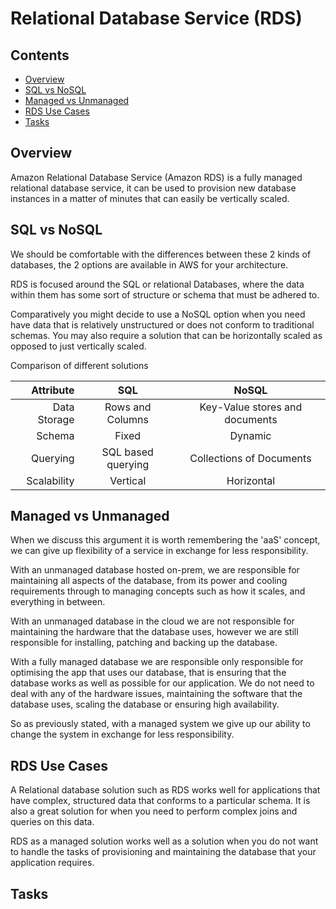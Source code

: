 # Relational Database Service (RDS)

<!--TOC_START-->
## Contents
- [Overview](#overview)
- [SQL vs NoSQL](#sql-vs-nosql)
- [Managed vs Unmanaged](#managed-vs-unmanaged)
- [RDS Use Cases](#rds-use-cases)
- [Tasks](#tasks)

<!--TOC_END-->
## Overview
Amazon Relational Database Service (Amazon RDS) is a fully managed relational database service, it can be used to provision new database instances in a matter of minutes that can easily be vertically scaled.

## SQL vs NoSQL
We should be comfortable with the differences between these 2 kinds of databases, the 2 options are available in AWS for your architecture.

RDS is focused around the SQL or relational Databases, where the data within them has some sort of structure or schema that must be adhered to.

Comparatively you might decide to use a NoSQL option when you need have data that is relatively unstructured or does not conform to traditional schemas.  You may also require a solution that can be horizontally scaled as opposed to just vertically scaled.

Comparison of different solutions

| Attribute        | SQL           | NoSQL  |
| -------------:|:-------------:|:-----:|
| Data Storage      | Rows and Columns | Key-Value stores and documents |
| Schema      | Fixed      |   Dynamic |
| Querying | SQL based querying      |    Collections of Documents |
| Scalability | Vertical      |    Horizontal |

## Managed vs Unmanaged

When we discuss this argument it is worth remembering the 'aaS' concept, we can give up flexibility of a service in exchange for less responsibility.

With an unmanaged database hosted on-prem, we are responsible for maintaining all aspects of the database, from its power and cooling requirements through to managing concepts such as how it scales, and everything in between.

With an unmanaged database in the cloud we are not responsible for maintaining the hardware that the database uses, however we are still responsible for installing, patching and backing up the database.

With a fully managed database we are responsible only responsible for optimising the app that uses our database, that is ensuring that the database works as well as possible for our application.  We do not need to deal with any of the hardware issues, maintaining the software that the database uses, scaling the database or ensuring high availability.

So as previously stated, with a managed system we give up our ability to change the system in exchange for less responsibility.

## RDS Use Cases

A Relational database solution such as RDS works well for applications that have complex, structured data that conforms to a particular schema.  It is also a great solution for when you need to perform complex joins and queries on this data.

RDS as a managed solution works well as a solution when you do not want to handle the tasks of provisioning and maintaining the database that your application requires.

## Tasks

